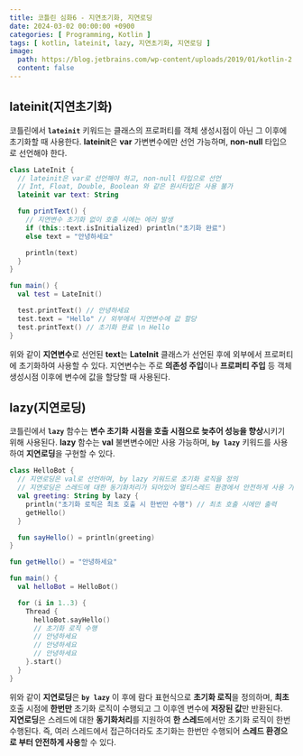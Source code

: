 ```yaml
---
title: 코틀린 심화6 - 지연초기화, 지연로딩
date: 2024-03-02 00:00:00 +0900
categories: [ Programming, Kotlin ]
tags: [ kotlin, lateinit, lazy, 지연초기화, 지연로딩 ]
image:
  path: https://blog.jetbrains.com/wp-content/uploads/2019/01/kotlin-2.svg
  content: false
---
```


## **lateinit(지연초기화)**

코틀린에서 **`lateinit`** 키워드는 클래스의 프로퍼티를 객체 생성시점이 아닌 그 이후에 초기화할 때 사용한다.
**lateinit**은 **var** 가변변수에만 선언 가능하며, **non-null** 타입으로 선언해야 한다.

```kotlin
class LateInit {
  // lateinit은 var로 선언해야 하고, non-null 타입으로 선언
  // Int, Float, Double, Boolean 와 같은 원시타입은 사용 불가
  lateinit var text: String

  fun printText() {
    // 지연변수 초기화 없이 호출 시에는 에러 발생
    if (this::text.isInitialized) println("초기화 완료")
    else text = "안녕하세요"

    println(text)
  }
}

fun main() {
  val test = LateInit()

  test.printText() // 안녕하세요
  test.text = "Hello" // 외부에서 지연변수에 값 할당
  test.printText() // 초기화 완료 \n Hello
}
```

위와 같이 **지연변수**로 선언된 **text**는 **LateInit** 클래스가 선언된 후에 외부에서 프로퍼티에 초기화하여 사용할 수 있다.
지연변수는 주로 **의존성 주입**이나 **프로퍼티 주입** 등 객체 생성시점 이후에 변수에 값을 할당할 때 사용된다.

## **lazy(지연로딩)**

코틀린에서 **`lazy`** 함수는 **변수 초기화 시점을 호출 시점으로 늦추어 성능을 향상**시키기 위해 사용된다.
**lazy** 함수는 **val** 불변변수에만 사용 가능하며, **`by lazy`** 키워드를 사용하여 **지연로딩**을 구현할 수 있다.

```kotlin
class HelloBot {
  // 지연로딩은 val로 선언하며, by lazy 키워드로 초기화 로직을 정의
  // 지연로딩은 스레드에 대한 동기화처리가 되어있어 멀티스레드 환경에서 안전하게 사용 가능
  val greeting: String by lazy {
    println("초기화 로직은 최초 호출 시 한번만 수행") // 최초 호출 시에만 출력
    getHello()
  }

  fun sayHello() = println(greeting)
}

fun getHello() = "안녕하세요"

fun main() {
  val helloBot = HelloBot()

  for (i in 1..3) {
    Thread {
      helloBot.sayHello()
      // 초기화 로직 수행
      // 안녕하세요
      // 안녕하세요
      // 안녕하세요
    }.start()
  }
}
```

위와 같이 **지연로딩**은 **`by lazy`** 이 후에 람다 표현식으로 **초기화 로직**을 정의하며,
**최초** 호출 시점에 **한번만** 초기화 로직이 수행되고 그 이후엔 변수에 **저장된 값**만 반환된다.  
**지연로딩**은 스레드에 대한 **동기화처리**를 지원하여 **한 스레드**에서만 초기화 로직이 한번 수행된다.
즉, 여러 스레드에서 접근하더라도 초기화는 한번만 수행되어 **스레드 환경으로 부터 안전하게 사용**할 수 있다.

